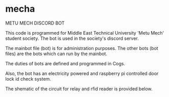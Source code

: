 # mecha
METU MECH DISCORD BOT

This code is programmed for Middle East Technical University 'Metu Mech' student society. The bot is used in the society's discord server.

  The mainbot file (bot) is for administration purposes. The other bots (bot files) are the bots which can run by the mainbot.

  The duties of bots are defined and programmed in Cogs. 

Also, the bot has an electricity powered and raspberry pi controlled door lock id check system.

  The shematic of the circuit for relay and rfid reader is provided below.
